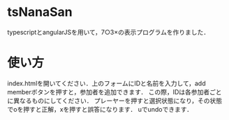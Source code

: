 # tsNanaSan
typescriptとangularJSを用いて，7○3×の表示プログラムを作りました．

# 使い方
index.htmlを開いてください．上のフォームにIDと名前を入力して，add memberボタンを押すと，参加者を追加できます．
この際，IDは各参加者ごとに異なるものにしてください．
プレーヤーを押すと選択状態になり，その状態でoを押すと正解，xを押すと誤答になります．
uでundoできます．
